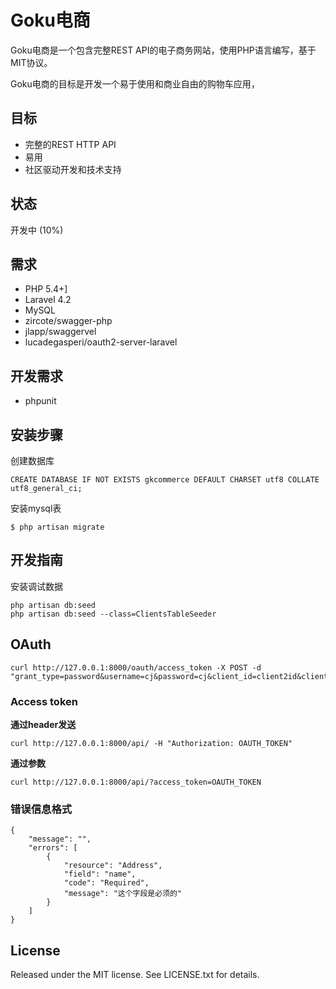 # Goku电商

Goku电商是一个包含完整REST API的电子商务网站，使用PHP语言编写，基于MIT协议。

Goku电商的目标是开发一个易于使用和商业自由的购物车应用，

## 目标

- 完整的REST HTTP API
- 易用
- 社区驱动开发和技术支持

## 状态

开发中 (10%)


## 需求

- PHP 5.4+]
- Laravel 4.2
- MySQL
- zircote/swagger-php
- jlapp/swaggervel
- lucadegasperi/oauth2-server-laravel

## 开发需求

- phpunit

## 安装步骤

创建数据库

```
CREATE DATABASE IF NOT EXISTS gkcommerce DEFAULT CHARSET utf8 COLLATE utf8_general_ci;
```

安装mysql表

```
$ php artisan migrate
```

## 开发指南

安装调试数据

```
php artisan db:seed
php artisan db:seed --class=ClientsTableSeeder
```

## OAuth

```
curl http://127.0.0.1:8000/oauth/access_token -X POST -d "grant_type=password&username=cj&password=cj&client_id=client2id&client_secret=client2secret"
```

### Access token


**通过header发送**

```
curl http://127.0.0.1:8000/api/ -H "Authorization: OAUTH_TOKEN"
```

**通过参数**

```
curl http://127.0.0.1:8000/api/?access_token=OAUTH_TOKEN
```

### 错误信息格式

```
{
	"message": "",
	"errors": [
		{
			"resource": "Address",
			"field": "name",
			"code": "Required",
			"message": "这个字段是必须的"
		}
	]
}
```

## License

Released under the MIT license. See LICENSE.txt for details.
